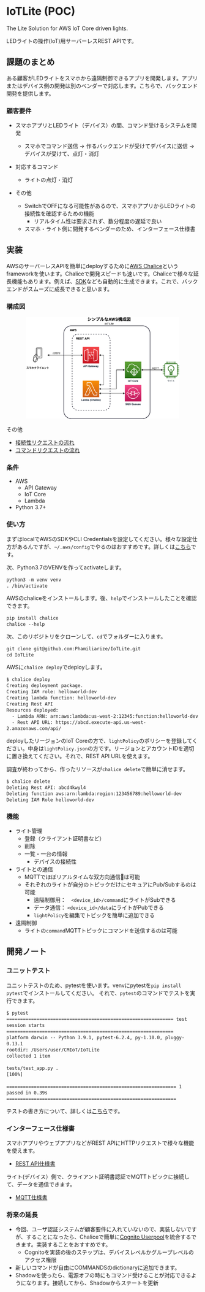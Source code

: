 # IoTLite (POC)

The Lite Solution for AWS IoT Core driven lights.

LEDライトの操作(IoT)用サーバーレスREST APIです。

## 課題のまとめ
ある顧客がLEDライトをスマホから遠隔制御できるアプリを開発します。アプリまたはデバイス側の開発は別のベンダーで対応します。こちらで、バックエンド開発を提供します。

### 顧客要件
- スマホアプリとLEDライト（デバイス）の間、コマンド受けるシステムを開発
  - スマホでコマンド送信 -> 作るバックエンドが受けてデバイスに送信 -> デバイスが受けて、点灯・消灯

- 対応するコマンド
  - ライトの点灯・消灯

- その他
  - SwitchでOFFになる可能性があるので、スマホアプリからLEDライトの接続性を確認するための機能
    - リアルタイム性は要求されず、数分程度の遅延で良い
  - スマホ・ライト側に開発するベンダーのため、インターフェース仕様書

## 実装
AWSのサーバーレスAPIを簡単にdeployするために[AWS Chalice](https://aws.github.io/chalice/)というframeworkを使います。Chaliceで開発スピードも速いです。Chaliceで様々な延長機能もあります。例えば、[SDK](https://aws.github.io/chalice/topics/sdks.html)なども自動的に生成できます。これで、バックエンドがスムーズに成長できると思います。

### 構成図
<p align="center">
  <img src="simplediagram.png" width="400"/>
</p>

その他
- [接続性リクエストの流れ](availability.png)
- [コマンドリクエストの流れ](command.png)

### 条件
- AWS
  - API Gateway
  - IoT Core
  - Lambda
- Python 3.7+

### 使い方
まずはlocalでAWSのSDKやCLI Credentialsを設定してください。様々な設定仕方があるんですが、`~/.aws/config`でやるのはおすすめです。詳しくは[こちら](https://aws.github.io/chalice/quickstart.html#credentials)です。

次、Python3.7のVENVを作ってactivateします。

```
python3 -m venv venv
. /bin/activate
```

AWSのchaliceをインストールします。後、`help`でインストールしたことを確認できます。

```
pip install chalice
chalice --help
```

次、このリポジトリをクローンして、`cd`でフォルダーに入ります。

```
git clone git@github.com:Phamiliarize/IoTLite.git
cd IoTLite
```

AWSに`chalice deploy`でdeployします。

```
$ chalice deploy
Creating deployment package.
Creating IAM role: helloworld-dev
Creating lambda function: helloworld-dev
Creating Rest API
Resources deployed:
  - Lambda ARN: arn:aws:lambda:us-west-2:12345:function:helloworld-dev
  - Rest API URL: https://abcd.execute-api.us-west-2.amazonaws.com/api/
```

deployしたリージョンのIoT Coreの方で、`lightPolicy`のポリシーを登録してください。中身は`lightPolicy.json`の方です。リージョンとアカウントIDを適切に置き換えてください。それで、REST API URLを使えます。

調査が終わってから、作ったリソースが`chalice delete`で簡単に消せます。

```
$ chalice delete
Deleting Rest API: abcd4kwyl4
Deleting function aws:arn:lambda:region:123456789:helloworld-dev
Deleting IAM Role helloworld-dev
```

### 機能

- ライト管理
  - 登録（クライアント証明書など）
  - 削除
  - 一覧・一台の情報
    - デバイスの接続性
- ライトとの通信
  - MQTTでほぼリアルタイムな双方向通信は可能
  - それぞれのライトが自分のトピックだけにセキュアにPub/Subするのは可能
    - 遠隔制御用：　`<device_id>/command`にライトがSubできる
    - データ通信： `<device_id>/data`にライトがPubできる
    - `lightPolicy`を編集でトピックを簡単に追加できる
- 遠隔制御
  - ライトの`command`MQTTトピックにコマンドを送信するのは可能

## 開発ノート

### ユニットテスト

ユニットテストのため、pytestを使います。venvにpytestを`pip install pytest`でインストールしてください。
それで、`pytest`のコマンドでテストを実行できます。

```
$ pytest
============================================================= test session starts =============================================================
platform darwin -- Python 3.9.1, pytest-6.2.4, py-1.10.0, pluggy-0.13.1
rootdir: /Users/user/CMIoT/IoTLite
collected 1 item                                                                                                                              

tests/test_app.py .                                                                                                                     [100%]

============================================================== 1 passed in 0.39s ==============================================================
```

テストの書き方について、詳しくは[こちら](https://aws.github.io/chalice/topics/testing.html)です。


### インターフェース仕様書

スマホアプリやウェブアプリなどがREST APIにHTTPリクエストで様々な機能を使えます。
- [REST API仕様書](https://docs.google.com/document/d/1fnjy7iLFiI1Ft5a_Mmju6QddofU-WDel18-SHy0zIek/edit?usp=sharing)

ライト(デバイス）側で、クライアント証明書認証でMQTTトピックに接続して、データを通信できます。
- [MQTT仕様書](https://docs.google.com/document/d/1jazI5Go3qY8vfn5BJwxOZe2O8fKrb4ZMOFMKz2UryVw/edit?usp=sharing)

### 将来の延長
- 今回、ユーザ認証システムが顧客要件に入れていないので、実装しないですが、することになったら、Chaliceで簡単に[Cognito Userpool](https://aws.github.io/chalice/topics/authorizers.html#amazon-cognito-user-pools)を統合するできます。実装することをおすすめです。
  - Cognitoを実装の後のステップは、デバイスレベルかグループレベルのアクセス権限
- 新しいコマンドが自由にCOMMANDSのdictionaryに追加できます。
- Shadowを使ったら、電源オフの時にもコマンド受けることが対応できるようになります。接続してから、Shadowからステートを更新